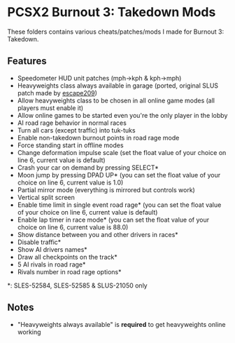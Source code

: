# PCSX2 Burnout 3: Takedown Mods

These folders contains various cheats/patches/mods I made for Burnout 3: Takedown.

## Features
- Speedometer HUD unit patches (mph->kph & kph->mph)
- Heavyweights class always available in garage (ported, original SLUS patch made by [escape209](https://github.com/escape209))
- Allow heavyweights class to be chosen in all online game modes (all players must enable it)
- Allow online games to be started even you're the only player in the lobby
- AI road rage behavior in normal races
- Turn all cars (except traffic) into tuk-tuks
- Enable non-takedown burnout points in road rage mode
- Force standing start in offline modes
- Change deformation impulse scale (set the float value of your choice on line 6, current value is default)
- Crash your car on demand by pressing SELECT\*
- Moon jump by pressing DPAD UP\* (you can set the float value of your choice on line 6, current value is 1.0)
- Partial mirror mode (everything is mirrored but controls work)
- Vertical split screen
- Enable time limit in single event road rage\* (you can set the float value of your choice on line 6, current value is default)
- Enable lap timer in race mode\* (you can set the float value of your choice on line 6, current value is 88.0)
- Show distance between you and other drivers in races\*
- Disable traffic\*
- Show AI drivers names\*
- Draw all checkpoints on the track\*
- 5 AI rivals in road rage\*
- Rivals number in road rage options\*

\*: SLES-52584, SLES-52585 & SLUS-21050 only

## Notes
- "Heavyweights always available" is **required** to get heavyweights online working
